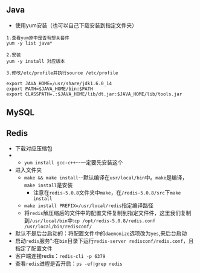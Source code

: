 ## Java
- 使用yum安装（也可以自己下载安装到指定文件夹）
```
1.查看yum原中是否有想关套件
yum -y list java*

2.安装
yum -y install 对应版本

3.修改/etc/profile并执行source /etc/profile

export JAVA_HOME=/usr/share/jdk1.6.0_14  
export PATH=$JAVA_HOME/bin:$PATH  
export CLASSPATH=.:$JAVA_HOME/lib/dt.jar:$JAVA_HOME/lib/tools.jar

```
## MySQL
## Redis
- 下载对应压缩包
- - `yum install gcc-c++`--一定要先安装这个
- 进入文件夹
	- `make && make install`--默认编译在`usr/local/bin`中。`make`是编译，`make install`是安装
		- 注意在`redis-5.0.8`文件夹中`make`，在`/redis-5.0.8/src`下`make install`
	- `make install PREFIX=/usr/local/redis`指定编译路径
	- 将`redis`解压缩后的文件中的配置文件复制到指定文件件，这里我们复制到`/usr/local/bin`中:`cp /opt/redis-5.0.8/redis.conf /usr/local/bin/redisconf/`
- 默认不是后台启动的：将配置文件中的`daemonize`选项改为`yes`,来后台启动
- 启动`redis`服务":在`bin`目录下运行`redis-server redisconf/redis.conf`，且指定了配置文件
- 客户端连接redis：`redis-cli -p 6379`
- 查看`redis`进程是否开启：`ps -ef|grep redis`